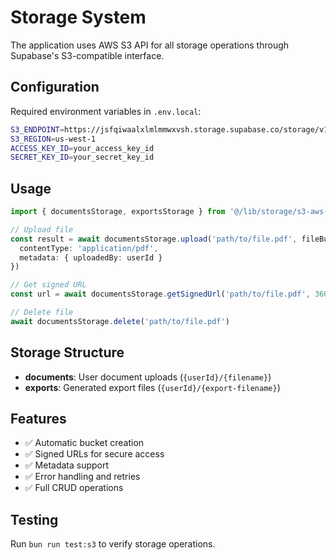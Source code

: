 # Storage System

The application uses AWS S3 API for all storage operations through Supabase's S3-compatible interface.

## Configuration

Required environment variables in `.env.local`:

```bash
S3_ENDPOINT=https://jsfqiwaalxlmlmmwxvsh.storage.supabase.co/storage/v1/s3
S3_REGION=us-west-1
ACCESS_KEY_ID=your_access_key_id
SECRET_KEY_ID=your_secret_key_id
```

## Usage

```typescript
import { documentsStorage, exportsStorage } from '@/lib/storage/s3-aws-client'

// Upload file
const result = await documentsStorage.upload('path/to/file.pdf', fileBuffer, {
  contentType: 'application/pdf',
  metadata: { uploadedBy: userId }
})

// Get signed URL
const url = await documentsStorage.getSignedUrl('path/to/file.pdf', 3600)

// Delete file
await documentsStorage.delete('path/to/file.pdf')
```

## Storage Structure

- **documents**: User document uploads (`{userId}/{filename}`)
- **exports**: Generated export files (`{userId}/{export-filename}`)

## Features

- ✅ Automatic bucket creation
- ✅ Signed URLs for secure access
- ✅ Metadata support
- ✅ Error handling and retries
- ✅ Full CRUD operations

## Testing

Run `bun run test:s3` to verify storage operations.